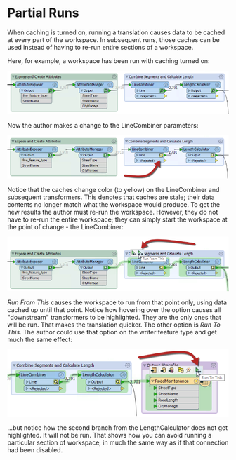 # Partial Runs #

When caching is turned on, running a translation causes data to be cached at every part of the workspace. In subsequent runs, those caches can be used instead of having to re-run entire sections of a workspace.

Here, for example, a workspace has been run with caching turned on:

![](./Images/Img2.047.GreenCaching.png)

Now the author makes a change to the LineCombiner parameters:

![](./Images/Img2.048.YellowCaching.png)

Notice that the caches change color (to yellow) on the LineCombiner and subsequent transformers. This denotes that caches are stale; their data contents no longer match what the workspace would produce.
To get the new results the author must re-run the workspace. However, they do not have to re-run the entire workspace; they can simply start the workspace at the point of change - the LineCombiner:

![](./Images/Img2.049.RunFromThis.png)

_Run From This_ causes the workspace to run from that point only, using data cached up until that point. Notice how hovering over the option causes all "downstream" transformers to be highlighted. They are the only ones that will be run. That makes the translation quicker.
The other option is _Run To This_. The author could use that option on the writer feature type and get much the same effect:

![](./Images/Img2.050.RunToThis.png)

...but notice how the second branch from the LengthCalculator does not get highlighted. It will not be run. That shows how you can avoid running a particular section of workspace, in much the same way as if that connection had been disabled.



